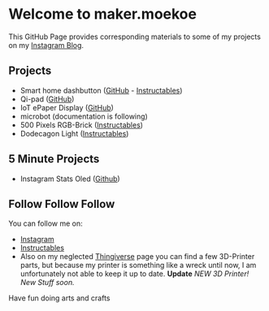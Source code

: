 # Welcome to maker.moekoe

This GitHub Page provides corresponding materials to some of my projects on my [Instagram Blog](https://www.instagram.com/maker.moekoe/).

## Projects

- Smart home dashbutton ([GitHub](https://github.com/makermoekoe/Smarthome-dashbutton) - [Instructables](https://www.instructables.com/id/How-to-Build-a-Dashbutton-for-the-Internet-of-Thin/))
- Qi-pad ([GitHub](https://github.com/makermoekoe/Qi-pad))
- IoT ePaper Display ([GitHub](https://github.com/makermoekoe/IoT-ePaper-Display))
- microbot (documentation is following)
- 500 Pixels RGB-Brick ([Instructables](https://www.instructables.com/id/500-LED-Pixel-RGB-Brick/))
- Dodecagon Light ([Instructables](https://www.instructables.com/id/Dodecagon-Light-With-RGB-Lightbulbs-and-Wifi/))

## 5 Minute Projects

- Instagram Stats Oled ([Github](https://github.com/makermoekoe/Instagram-Stats-Oled))

## Follow Follow Follow

You can follow me on:
- [Instagram](https://www.instagram.com/maker.moekoe/)
- [Instructables](https://www.instructables.com/member/moekoe/)
- Also on my neglected [Thingiverse](https://www.thingiverse.com/makermoekoe/designs) page you can find a few 3D-Printer parts, but because my printer is something like a wreck until now, I am unfortunately not able to keep it up to date. __Update__ _NEW 3D Printer! New Stuff soon._

Have fun doing arts and crafts
